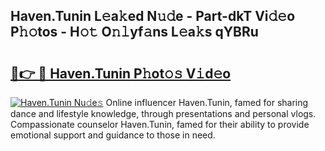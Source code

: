 ## Haven.Tunin L𝚎a𝚔ed N𝚞𝚍e - Part-dkT Vi𝚍𝚎o P𝚑𝚘tos - H𝚘𝚝 O𝚗𝚕yf𝚊ns L𝚎a𝚔s qYBRu

# <h2><a href="http://kfdtgbc.oniu.top/?m=Haven.Tunin">🔗👉 🔴 Haven.Tunin P𝚑ot𝚘𝚜 V𝚒d𝚎o</a></h2>

[![Haven.Tunin Nu𝚍e𝚜](https://i.imgur.com/0qMVB7G.gif)](http://kfdtgbc.oniu.top/?m=Haven.Tunin)
Online influencer Haven.Tunin, famed for sharing dance and lifestyle knowledge, through presentations and personal vlogs. Compassionate counselor Haven.Tunin, famed for their ability to provide emotional support and guidance to those in need.  
